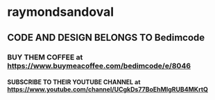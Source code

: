 # raymondsandoval

## CODE AND DESIGN BELONGS TO Bedimcode
### BUY THEM COFFEE at https://www.buymeacoffee.com/bedimcode/e/8046
#### SUBSCRIBE TO THEIR YOUTUBE CHANNEL at https://www.youtube.com/channel/UCgkDs77BoEhMIgRUB4MKrtQ
